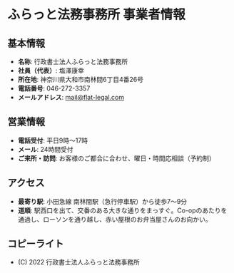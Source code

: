 # ふらっと法務事務所 事業者情報

## 基本情報
- **名称**: 行政書士法人ふらっと法務事務所
- **社員（代表）**: 塩澤康幸
- **所在地**: 神奈川県大和市南林間6丁目4番26号
- **電話番号**: 046-272-3357
- **メールアドレス**: mail@flat-legal.com

## 営業情報
- **電話受付**: 平日9時～17時
- **メール**: 24時間受付
- **ご来所・訪問**: お客様のご都合に合わせ、曜日・時間応相談（予約制）

## アクセス
- **最寄り駅**: 小田急線 南林間駅（急行停車駅）から徒歩7～9分
- **道順**: 駅西口を出て、交番のある大きな通りをまっすぐ。Co-opのあたりを通過し、ローソンを通り越し、赤い屋根のお弁当屋さんのお向かい。

## コピーライト
- (C) 2022 行政書士法人ふらっと法務事務所
